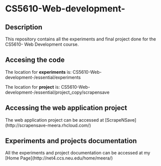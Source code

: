 # CS5610-Web-development-

<h2>Description</h2>
This repository contains all the experiments and final project done for the CS5610- Web Development course. 

<h2>Accesing the code</h2>
The location for <b>experiments</b> is: 
CS5610-Web-development-/essential/experiments

The location for <b>project</b> is: 
CS5610-Web-development-/essential/project_copy/scrapensave

<h2>Accessing the web application project</h2>
The web application project can be accessed at [ScrapeNSave](http://scrapensave-meera.rhcloud.com/)

<h2>Experiments and projects documentation</h2>
All the experiments and project documentation can be accessed at my [Home Page](http://net4.ccs.neu.edu/home/meera/)
